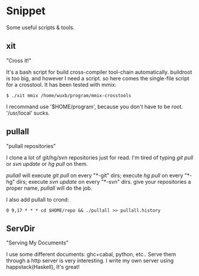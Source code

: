 Snippet
=======

Some useful scripts & tools.


xit
--------
"Cross it!"

It's a bash script for build cross-compiler tool-chain automatically.
buildroot is too big, and however I need a script. so here comes the
single-file script for a crosstool.
It has been tested with mmix:

    $ ./xit mmix /home/wuxb/program/mmix-crosstools

I recommand use '$HOME/program', because you don't have to be root.
'/usr/local' sucks.


pullall
--------
"pullall repositories"

I clone a lot of git/hg/svn repositories just for read.
I'm tired of typing *git pull* or *svn update* or *hg pull* on them.

*pullall* will execute *git pull* on every "\*-git" dirs;
execute *hg pull* on every "\*-hg" dirs;
execute *svn update* on every "\*-svn" dirs.
give your repositories a proper name, *pullall* will do the job.

I also add pullall to crond:

    0 9,17 * * * cd $HOME/repo && ./pullall >> pullall.history

ServDir
--------
"Serving My Documents"

I use some different documents: ghc+cabal, python, etc..
Serve them through a http server is very interesting.
I write my own server using happstack(Haskell), It's great!

